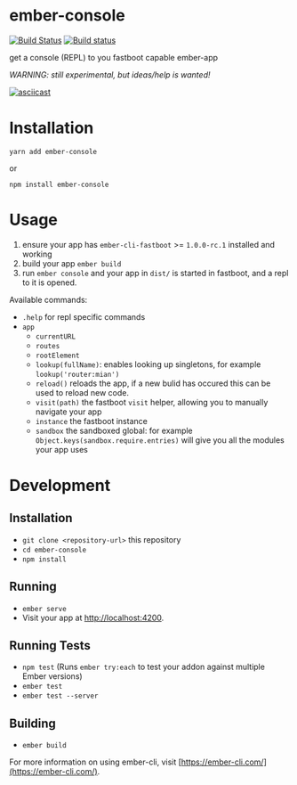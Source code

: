 # ember-console

[![Build Status](https://travis-ci.org/stefanpenner/ember-console.svg?branch=master)](https://travis-ci.org/stefanpenner/ember-console)
[![Build status](https://ci.appveyor.com/api/projects/status/y315p6t4siiyicu6?svg=true)](https://ci.appveyor.com/project/embercli/ember-console)

get a console (REPL) to you fastboot capable ember-app

*WARNING: still experimental, but ideas/help is wanted!*

[![asciicast](https://asciinema.org/a/4ustg8rdcbc1y38x82b848vt8.png)](https://asciinema.org/a/4ustg8rdcbc1y38x82b848vt8)

# Installation

```
yarn add ember-console
```

or


```
npm install ember-console
```

# Usage

1. ensure your app has `ember-cli-fastboot` >= `1.0.0-rc.1` installed and working
2. build your app `ember build`
3. run `ember console` and your app in `dist/` is started in fastboot, and a repl to it is opened.

Available commands:

* `.help` for repl specific commands
* `app`
  * `currentURL`
  * `routes`
  * `rootElement`
  * `lookup(fullName)`: enables looking up singletons, for example `lookup('router:mian')`
  * `reload()` reloads the app, if a new bulid has occured this can be used to reload new code.
  * `visit(path)` the fastboot `visit` helper, allowing you to manually navigate your app
  * `instance` the fastboot instance
  * `sandbox` the sandboxed global: for example `Object.keys(sandbox.require.entries)` will give you all the modules your app uses

# Development

## Installation

* `git clone <repository-url>` this repository
* `cd ember-console`
* `npm install`

## Running

* `ember serve`
* Visit your app at [http://localhost:4200](http://localhost:4200).

## Running Tests

* `npm test` (Runs `ember try:each` to test your addon against multiple Ember versions)
* `ember test`
* `ember test --server`

## Building

* `ember build`

For more information on using ember-cli, visit [https://ember-cli.com/](https://ember-cli.com/).
